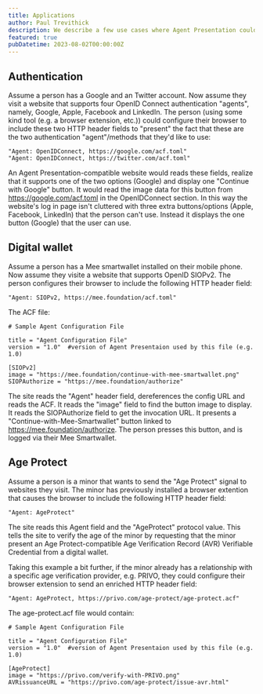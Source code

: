 ```yaml
---
title: Applications
author: Paul Trevithick
description: We describe a few use cases where Agent Presentation could be used
featured: true
pubDatetime: 2023-08-02T00:00:00Z
---
```



## Authentication 

Assume a person has a Google and an Twitter account. Now assume they visit a website that supports four OpenID Connect authentication "agents", namely, Google, Apple, Facebook and LinkedIn. The person (using some kind tool (e.g. a browser extension, etc.)) could configure their browser to include these two HTTP header fields to "present" the fact that these are the two authentication "agent"/methods that they'd like to use:

    "Agent: OpenIDConnect, https://google.com/acf.toml"
    "Agent: OpenIDConnect, https://twitter.com/acf.toml"

An Agent Presentation-compatible website would reads these fields, realize that it supports one of the two options (Google) and display one "Continue with Google" button. It would read the image data for this button from https://google.com/acf.toml in the OpenIDConnect section. In this way the website's log in page isn't cluttered with three extra buttons/options (Apple, Facebook, LinkedIn) that the person can't use. Instead it displays the one button (Google) that the user can use.

## Digital wallet

Assume a person has a Mee smartwallet installed on their mobile phone. Now assume they visite a website that supports OpenID SIOPv2. The person configures their browser to include the following HTTP header field:

    "Agent: SIOPv2, https://mee.foundation/acf.toml"

The ACF file: 

    # Sample Agent Configuration File
    
    title = "Agent Configuration File"
    version = "1.0"  #version of Agent Presentaion used by this file (e.g. 1.0)
    
    [SIOPv2]
    image = "https://mee.foundation/continue-with-mee-smartwallet.png"
    SIOPAuthorize = "https://mee.foundation/authorize"

The site reads the "Agent" header field, dereferences the config URL and reads the ACF. It reads the "image" field to find the button image to display. It reads the SIOPAuthorize field to get the invocation URL. It presents a "Continue-with-Mee-Smartwallet" button linked to https://mee.foundation/authorize. The person presses this button, and is logged via their Mee Smartwallet.

## Age Protect

Assume a person is a minor that wants to send the "Age Protect" signal to websites they visit. The minor has previously installed a browser extention that causes the browser to include the following HTTP header field:

    "Agent: AgeProtect"

The site reads this Agent field and the "AgeProtect" protocol value. This tells the site to verify the age of the minor by requesting that the minor present an Age Protect-compatible Age Verification Record (AVR) Verifiable Credential from a digital wallet. 

Taking this example a bit further, if the minor already has a relationship with a specific age verification provider, e.g. PRIVO, they could configure their browser extension to send an enriched HTTP header field:

    "Agent: AgeProtect, https://privo.com/age-protect/age-protect.acf"

The age-protect.acf file would contain: 

    # Sample Agent Configuration File
    
    title = "Agent Configuration File"
    version = "1.0"  #version of Agent Presentaion used by this file (e.g. 1.0)
    
    [AgeProtect]
    image = "https://privo.com/verify-with-PRIVO.png"
    AVRissuanceURL = "https://privo.com/age-protect/issue-avr.html"



